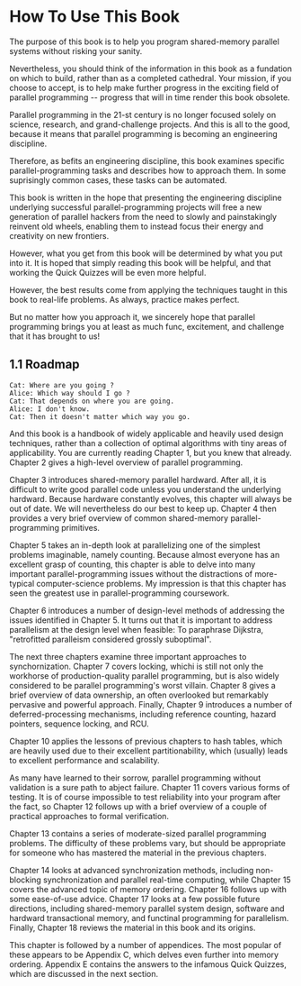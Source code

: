 # How To Use This Book 

The purpose of this book is to help you program shared-memory parallel systems without risking your sanity. 

Nevertheless, you should think of the information in this book as a fundation on which to build, rather than as a completed cathedral. Your mission, if you choose to accept, is to help make further progress in the exciting field of parallel programming -- progress that will in time render this book obsolete. 

Parallel programming in the 21-st century is no longer focused solely on science, research, and grand-challenge projects. And this is all to the good, because it means that parallel programming is becoming an engineering discipline. 

Therefore, as befits an engineering discipline, this book examines specific parallel-programming tasks and describes how to approach them. In some suprisingly common cases, these tasks can be automated. 

This book is written in the hope that presenting the engineering discipline underlying successful parallel-programming projects will free a new generation of parallel hackers from the need to slowly and painstakingly reinvent old wheels, enabling them to instead focus their energy and creativity on new frontiers. 


However, what you get from this book will be determined by what you put into it. It is hoped that simply reading this book will be helpful, and that working the Quick Quizzes will be even more helpful.

However, the best results come from applying the techniques taught in this book to real-life problems. As always, practice makes perfect. 

But no matter how you approach it, we sincerely hope that parallel programming brings you at least as much func, excitement, and challenge that it has brought to us!


## 1.1 Roadmap 

```
Cat: Where are you going ? 
Alice: Which way should I go ? 
Cat: That depends on where you are going. 
Alice: I don't know. 
Cat: Then it doesn't matter which way you go. 
```

And this book is a handbook of widely applicable and heavily used design techniques, rather than a collection of optimal algorithms with tiny areas of applicability. You are currently reading Chapter 1, but you knew that already. Chapter 2 gives a high-level overview of parallel programming. 

Chapter 3 introduces shared-memory parallel hardward. After all, it is difficult to write good parallel code unless you understand the underlying hardward. Because hardware constantly evolves, this chapter will always be out of date. We will nevertheless do our best to keep up. Chapter 4 then provides a very brief overview of common shared-memory parallel-programming primitives. 

Chapter 5 takes an in-depth look at parallelizing one of the simplest problems imaginable, namely counting. Because almost everyone has an excellent grasp of counting, this chapter is able to delve into many important parallel-programming issues without the distractions of more-typical computer-science problems. My impression is that this chapter has seen the greatest use in parallel-programming coursework. 

Chapter 6 introduces a number of design-level methods of addressing the issues identified in Chapter 5. It turns out that it is important to address parallelism at the design level when feasible: To paraphrase Dijkstra, "retrofitted paralleism considered grossly suboptimal". 

The next three chapters examine three important approaches to synchornization. Chapter 7 covers locking, whichi is still not only the workhorse of production-quality parallel programming, but is also widely considered to be parallel programming's worst villain. Chapter 8 gives a brief overview of data ownership, an often overlooked but remarkably pervasive and powerful approach. Finally, Chapter 9 introduces a number of deferred-processing mechanisms, including reference counting, hazard pointers, sequence locking, and RCU. 

Chapter 10 applies the lessons of previous chapters to hash tables, which are heavily used due to their excellent partitionability, which (usually) leads to excellent performance and scalability. 

As many have learned to their sorrow, parallel programming without validation is a sure path to abject failure. Chapter 11 covers various forms of testing. It is of course impossible to test reliability into your program after the fact, so Chapter 12 follows up with a brief overview of a couple of practical approaches to formal verification. 

Chapter 13 contains a series of moderate-sized parallel programming problems. The difficulty of these problems vary, but should be appropriate for someone who has mastered the material in the previous chapters. 

Chapter 14 looks at advanced synchronization methods, including non-blocking synchronization and parallel real-time computing, while Chapter 15 covers the advanced topic of memory ordering. Chapter 16 follows up with some ease-of-use advice. Chapter 17 looks at a few possible future directions, including shared-memory parallel system design, software and hardward transactional memory, and functinal programming for parallelism. Finally, Chapter 18 reviews the material in this book and its origins. 

This chapter is followed by a number of appendices. The most popular of these appears to be Appendix C, which delves even further into memory ordering. Appendix E contains the answers to the infamous Quick Quizzes, which are discussed in the next section. 

